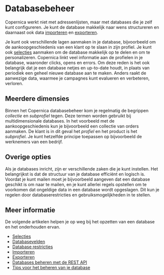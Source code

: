 # Databasebeheer

Copernica werkt niet met adressenlijsten, maar met databases die je zelf kunt configureren. Je kunt
de database makkelijk naar wens structureren en daarnaast ook data
[importeren](./database-import) en [exporteren](./database-export).

Je kunt ook verschillende lagen aanmaken in je database, bijvoorbeeld om
de aankoopgeschiedenis van een klant op te slaan in zijn profiel. Je kunt
ook [selecties](./database-selections-introduction) aanmaken om de database makkelijk
op te delen en om te personalizeren. Copernica linkt veel informatie
aan de profielen in je database, waaronder clicks, opens en errors. Om deze
reden is het ook belangrijk dat je een database netjes en up-to-date houdt, in plaats
van periodiek een geheel nieuwe database aan te maken. Anders raakt de aanwezige data, waarmee
je campagnes kunt evalueren en verbeteren, verloren.

## Meerdere dimensies

Binnen het Copernica databasebeheer kom je regelmatig de begrippen *collectie*
en *subprofiel* tegen. Deze termen worden gebruikt bij multidimensionale
databases. In het voorbeeld met de aankoopgeschiedenis kun je bijvoorbeeld
een collectie van orders aanmaken. De klant is in dit geval het *profiel*
en het product is het *subprofiel*. Je kunt hetzelfde principe toepassen op
bijvoorbeeld de werknemers van een bedrijf.

## Overige opties

Als je databases inricht, zijn er verschillende zaken die je kunt instellen.
Het belangrijkst is dat de structuur van je database efficiënt en logisch is.
Voordat je kunt mailen moet je bijvoorbeeld aangeven dat een database geschikt
is om naar te mailen, en je kunt allerlei regels opstellen om te voorkomen
dat ongeldige data in een database wordt opgeslagen. Dit kun je regelen
door databaserestricties en gebruiksmogelijkheden in te stellen.

## Meer informatie

De volgende artikelen helpen je op weg bij het opzetten van een
database en het onderhouden ervan.

* [Selecties](./database-selections-introduction.md)
* [Databasevelden](./database-fields.md)
* [Database restricties](./database-restrictions.md)
* [Importeren](./database-import.md)
* [Exporteren](./database-export.md)
* [Databases beheren met de REST API](./restv2/rest-api.md)
* [Tips voor het beheren van je database](./database-maintenance.md)
